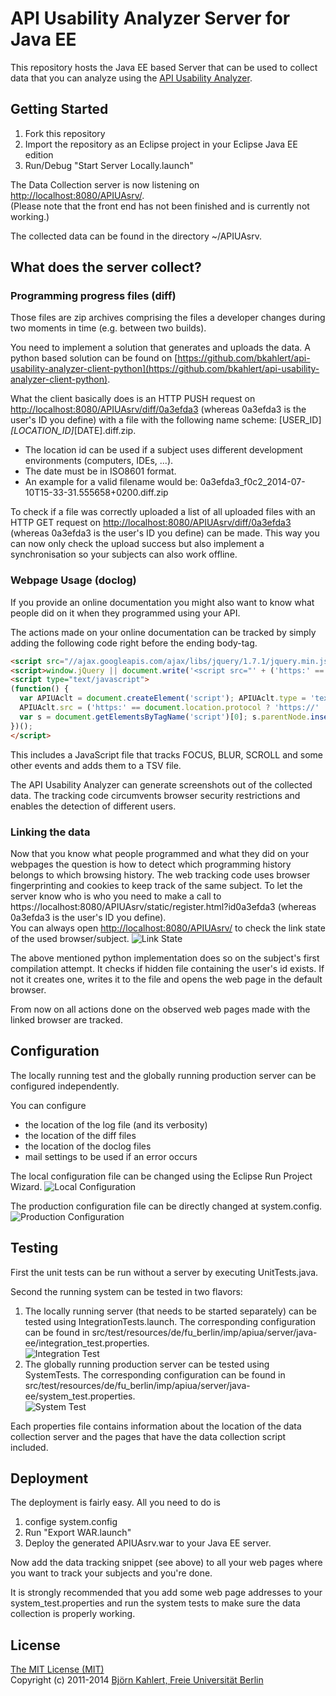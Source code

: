 # API Usability Analyzer Server for Java EE

This repository hosts the Java EE based Server that can be used to collect data that you can analyze using the [API Usability Analyzer](https://github.com/bkahlert/api-usability-analyzer).

## Getting Started
1. Fork this repository
2. Import the repository as an Eclipse project in your Eclipse Java EE edition
3. Run/Debug "Start Server Locally.launch"

The Data Collection server is now listening on [http://localhost:8080/APIUAsrv/](http://localhost:8080/APIUAsrv/).  
(Please note that the front end has not been finished and is currently not working.)

The collected data can be found in the directory ~/APIUAsrv.

## What does the server collect?
### Programming progress files (diff)
Those files are zip archives comprising the files a developer changes during two moments in time (e.g. between two builds).

You need to implement a solution that generates and uploads the data. A python based solution can be found on [https://github.com/bkahlert/api-usability-analyzer-client-python](https://github.com/bkahlert/api-usability-analyzer-client-python).

What the client basically does is an HTTP PUSH request on [http://localhost:8080/APIUAsrv/diff/0a3efda3](http://localhost:8080/APIUAsrv/diff/0a3efda3) (whereas 0a3efda3 is the user's ID you define) with a file with the following name scheme: [USER_ID]_[LOCATION_ID]_[DATE].diff.zip.

- The location id can be used if a subject uses different development environments (computers, IDEs, ...).
- The date must be in ISO8601 format.
- An example for a valid filename would be: 0a3efda3_f0c2_2014-07-10T15-33-31.555658+0200.diff.zip

To check if a file was correctly uploaded a list of all uploaded files with an HTTP GET request on [http://localhost:8080/APIUAsrv/diff/0a3efda3](http://localhost:8080/APIUAsrv/diff/0a3efda3) (whereas 0a3efda3 is the user's ID you define) can be made. This way you can now only check the upload success but also implement a synchronisation so your subjects can also work offline.

### Webpage Usage (doclog)
If you provide an online documentation you might also want to know what people did on it when they programmed using your API.

The actions made on your online documentation can be tracked by simply adding the following code right before the ending body-tag.

```HTML
<script src="//ajax.googleapis.com/ajax/libs/jquery/1.7.1/jquery.min.js"></script>
<script>window.jQuery || document.write('<script src="' + ('https:' == document.location.protocol ? 'https://' : 'http://') + 'dalak.imp.fu-berlin.de/APIUAsrv/static/js/libs/jquery-1.7.1.min.js"><\/script>')</script>
<script type="text/javascript">
(function() {
  var APIUAclt = document.createElement('script'); APIUAclt.type = 'text/javascript';
  APIUAclt.src = ('https:' == document.location.protocol ? 'https://' : 'http://') + 'localhost:8080/APIUAsrv/static/js/APIUAclt.js';
  var s = document.getElementsByTagName('script')[0]; s.parentNode.insertBefore(APIUAclt, s);
})();
</script>
```

This includes a JavaScript file that tracks FOCUS, BLUR, SCROLL and some other events and adds them to a TSV file.

The API Usability Analyzer can generate screenshots out of the collected data. The tracking code circumvents browser security restrictions and enables the detection of different users.

### Linking the data
Now that you know what people programmed and what they did on your webpages the question is how to detect which programming history belongs to which browsing history. The web tracking code uses browser fingerprinting and cookies to keep track of the same subject.
To let the server know who is who you need to make a call to https://localhost:8080/APIUAsrv/static/register.html?id0a3efda3 (whereas 0a3efda3 is the user's ID you define).  
You can always open [http://localhost:8080/APIUAsrv/](http://localhost:8080/APIUAsrv/) to check the link state of the used browser/subject.
![Link State](images/register.png)

The above mentioned python implementation does so on the subject's first compilation attempt. It checks if hidden file containing the user's id exists. If not it creates one, writes it to the file and opens the web page in the default browser.

From now on all actions done on the observed web pages made with the linked browser are tracked.

## Configuration

The locally running test and the globally running production server can be configured independently.

You can configure
- the location of the log file (and its verbosity)
- the location of the diff files
- the location of the doclog files
- mail settings to be used if an error occurs

The local configuration file can be changed using the Eclipse Run Project Wizard.
![Local Configuration](images/test.config.png)

The production configuration file can be directly changed at system.config.
![Production Configuration](images/system.config.png)

## Testing

First the unit tests can be run without a server by executing UnitTests.java.

Second the running system can be tested in two flavors:
1. The locally running server (that needs to be started separately) can be tested using IntegrationTests.launch. The corresponding configuration can be found in src/test/resources/de/fu_berlin/imp/apiua/server/java-ee/integration_test.properties.  
![Integration Test](images/integration_test.png)
2. The globally running production server can be tested using SystemTests. The corresponding configuration can be found in src/test/resources/de/fu_berlin/imp/apiua/server/java-ee/system_test.properties.  
![System Test](images/system_test.png)

Each properties file contains information about the location of the data collection server and the pages that have the data collection script included.

## Deployment

The deployment is fairly easy. All you need to do is
1. confige system.config
2. Run "Export WAR.launch"
3. Deploy the generated APIUAsrv.war to your Java EE server.

Now add the data tracking snippet (see above) to all your web pages where you want to track your subjects and you're done.

It is strongly recommended that you add some web page addresses to your system_test.properties and run the system tests to make sure the data collection is properly working.

License
-------

[The MIT License (MIT)](LICENSE)  
Copyright (c) 2011-2014 [Björn Kahlert, Freie Universität Berlin](http://www.mi.fu-berlin.de/w/Main/BjoernKahlert)
